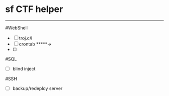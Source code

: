 # sf CTF helper

---
#WebShell
- [ ] troj.c/l
- [ ] crontab 
    *****->
- [ ] 

#SQL
- [ ] blind inject

#SSH
- [ ] backup/redeploy server